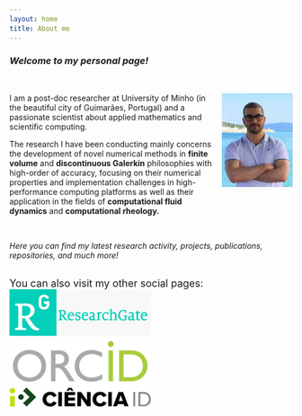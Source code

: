 ```yaml
---
layout: home
title: About me
---
```


### _Welcome to my personal page!_

&nbsp;

<img style="float: right; width: 9em; margin-left: 1em; margin-bottom: 4em" src="public/photo.jpg">

I am a post-doc researcher at University of Minho (in the beautiful city of Guimarães, Portugal) and a passionate scientist about applied mathematics and scientific computing.

The research I have been conducting mainly concerns the development of novel numerical methods in **finite volume** and **discontinuous Galerkin** philosophies with high-order of accuracy, focusing on their numerical properties and implementation challenges in high-performance computing platforms as well as their application in the fields of **computational fluid dynamics** and **computational rheology.**

<br>

_Here you can find my latest research activity, projects, publications, repositories, and much more!_

<br>

<font size="4">  
You can also visit my other social pages:
</font>

<div class="row">
  <div class="column-3">
    <a href="https://www.researchgate.net/profile/ricardo-costa-21">
      <img style="width: 50%;" src="public/researchgate.png">
    </a>
  </div>
  <div class="column-3">
    <a href="https://orcid.org/0000-0002-1904-8317">
      <img style="width: 50%;" src="public/orcid.png">
    </a>
  </div>
  <div class="column-3">
    <a href="https://www.cienciavitae.pt/2F14-5623-03EB">
      <img style="width: 50%;" src="public/cienciaid.png">
    </a>
  </div>
</div>

<!-- <div class="posts">
  {% for post in paginator.posts %}
  <div class="post">
    <h1 class="post-title">
      <a href="{{ post.url }}">
        {{ post.title }}
      </a>
    </h1>
    <span class="post-date">{{ post.date | date_to_string }}</span>
    {{ post.content }}
  </div>
  {% endfor %}
</div>

<div class="pagination">
  {% if paginator.next_page %}
    <a class="pagination-item older" href="{{ site.baseurl }}page{{paginator.next_page}}">Older</a>
  {% else %}
    <span class="pagination-item older">Older</span>
  {% endif %}
  {% if paginator.previous_page %}
    {% if paginator.page == 2 %}
      <a class="pagination-item newer" href="{{ site.baseurl }}">Newer</a>
    {% else %}
      <a class="pagination-item newer" href="{{ site.baseurl }}page{{paginator.previous_page}}">Newer</a>
    {% endif %}
  {% else %}
    <span class="pagination-item newer">Newer</span>
  {% endif %}
</div> -->
